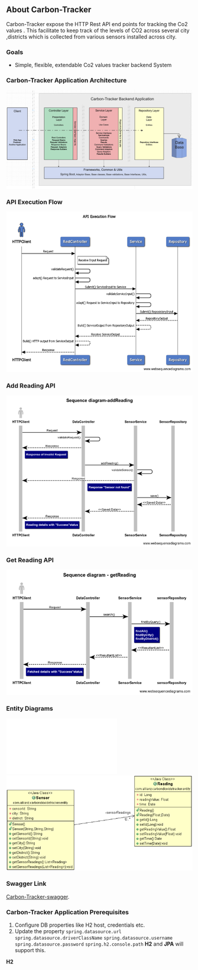 ## About Carbon-Tracker
Carbon-Tracker expose the HTTP Rest API end points for tracking the Co2 values .
This facilitate to keep track of the levels of CO2 across several city ,districts which is collected from various sensors installed across city.

### Goals
* Simple, flexible, extendable Co2 values tracker backend System

<!-- ### Design Inspiration Architecture from Industry Standard

![Design Inspiration Architecture](./docs/images/CleanArchitecture.jpg)
![Design Inspiration Architecture](./docs/images/ddd.jpeg) -->

### Carbon-Tracker Application Architecture

![Application Architecture](./docs/images/Corbon-Tracker-Application-Architecture.png)

### API Execution Flow

![API Execution Flow](./docs/images/API-Execution-Flow.png)

### Add Reading API

![Add Reading](./docs/images/Sequence-diagram-addReading.png)


### Get Reading API

![Get Reading](./docs/images/Sequence-diagram-getReading.png)

### Entity Diagrams

![ER Diagram](./docs/images/Acc-ERDiagram.vpd.pdf)
![ER Class-Diagram](./docs/images/Entity_ClassDiagram.gif)


### Swagger Link 
[Carbon-Tracker-swagger](https://xxyyy/).

### Carbon-Tracker Application Prerequisites

1. Configure DB properties like H2 host, credentials etc.
2. Update the property `spring.datasource.url` `spring.datasource.driverClassName` `spring.datasource.username` `spring.datasource.password` `spring.h2.console.path`  **H2** and **JPA** will support this.


**H2**
<!-- 6. XXXX [dbconfig](./docs/images/CleanArchitecture.jpg) 
7. YYYY [dbconfig](./docs/images/CleanArchitecture.jpg)    -->
